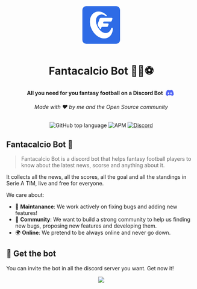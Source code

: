 <style>
    .logo {
        border-radius: 10px;
        /* width: 100px; */
        margin-bottom: 10px;
    }

    .discord {
        /* height: 17px; */
        position: relative;
        top: 3px;
    }
</style>

<div align="center">
    <img src="fantacalcio.png" class="logo" width='100px' />
    <h1>Fantacalcio Bot 🧙🤖⚽</h1>
    <strong>All you need for you fantasy football on a Discord Bot <img src="discord.png" class='discord' height='17px' /></strong>
    <h6>Made with ❤️ by me and the Open Source community</h6>
</div> 

<p align='center'>
    <img alt="GitHub top language" src="https://img.shields.io/github/languages/top/pygera/fantacalcio-bot?logo=python">
    <img alt="APM" src="https://img.shields.io/apm/l/vim-mode" />
    <a href='https://discord.gg/rAvy7f5k9W'>
        <img alt="Discord" src="https://img.shields.io/discord/886727465026854912?color=%235865F2&label=Server&logo=discord">
    </a>
</p>

 
## Fantacalcio Bot 🤖
> Fantacalcio Bot is a  discord bot that helps fantasy football players to know about the latest news, scorse and anything about it.

It collects all the news, all the scores, all the goal and all the standings in Serie A TIM, live and free for everyone.

We care about:
- 🔧 **Maintanance**: We work actively on fixing bugs and adding new features!
- 👥 **Community**: We want to build a strong community to help us finding new bugs, proposing new features and developing them.
- 🌍 **Online**: We pretend to be always online and never go down.

## 📌 Get the bot
You can invite the bot in all the discord server you want. Get now it!
<p align='center'>
    <a href='https://discord.com/oauth2/authorize?client_id=883501118863323216&permissions=277025745920&scope=bot%20applications.commands'>
        <img src='https://img.shields.io/badge/-Add%20To%20Your%20Server-%235865F2?logo=discord&logoColor=white'>
    </a>
</p>
